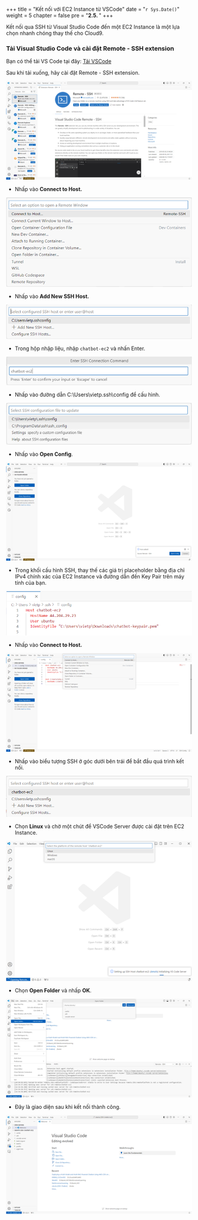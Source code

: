 +++
title = "Kết nối với EC2 Instance từ VSCode"
date = "`r Sys.Date()`"
weight = 5
chapter = false
pre = "<b>2.5. </b>"
+++

Kết nối qua SSH từ Visual Studio Code đến một EC2 Instance là một lựa chọn nhanh chóng thay thế cho Cloud9.

### Tải Visual Studio Code và cài đặt Remote - SSH extension
Bạn có thể tải VS Code tại đây: [Tải VSCode](https://code.visualstudio.com/download)

Sau khi tải xuống, hãy cài đặt Remote - SSH extension.

![ConnectToEC2fromVSCode](/images/2-preparation-steps/5-connecttoec2fromvscode/001-5-connecttoec2fromvscode.png?width=90pc)

- Nhấp vào **Connect to Host.**

![ConnectToEC2fromVSCode](/images/2-preparation-steps/5-connecttoec2fromvscode/002-5-connecttoec2fromvscode.png?width=90pc)

- Nhấp vào **Add New SSH Host.**

![ConnectToEC2fromVSCode](/images/2-preparation-steps/5-connecttoec2fromvscode/003-5-connecttoec2fromvscode.png?width=90pc)

- Trong hộp nhập liệu, nhập `chatbot-ec2` và nhấn Enter.

![ConnectToEC2fromVSCode](/images/2-preparation-steps/5-connecttoec2fromvscode/004-5-connecttoec2fromvscode.png?width=90pc)

- Nhấp vào đường dẫn C:\Users\vietp.ssh\config để cấu hình.

![ConnectToEC2fromVSCode](/images/2-preparation-steps/5-connecttoec2fromvscode/005-5-connecttoec2fromvscode.png?width=90pc)

- Nhấp vào **Open Config**.

![ConnectToEC2fromVSCode](/images/2-preparation-steps/5-connecttoec2fromvscode/006-5-connecttoec2fromvscode.png?width=90pc)

- Trong khối cấu hình SSH, thay thế các giá trị placeholder bằng địa chỉ IPv4 chính xác của EC2 Instance và đường dẫn đến Key Pair trên máy tính của bạn.

![ConnectToEC2fromVSCode](/images/2-preparation-steps/5-connecttoec2fromvscode/007-5-connecttoec2fromvscode.png?width=90pc)

- Nhấp vào **Connect to Host.**

![ConnectToEC2fromVSCode](/images/2-preparation-steps/5-connecttoec2fromvscode/008-5-connecttoec2fromvscode.png?width=90pc)

- Nhấp vào biểu tượng SSH ở góc dưới bên trái để bắt đầu quá trình kết nối.

![ConnectToEC2fromVSCode](/images/2-preparation-steps/5-connecttoec2fromvscode/009-5-connecttoec2fromvscode.png?width=90pc)

- Chọn **Linux** và chờ một chút để VSCode Server được cài đặt trên EC2 Instance.

![ConnectToEC2fromVSCode](/images/2-preparation-steps/5-connecttoec2fromvscode/0010-5-connecttoec2fromvscode.png?width=90pc)

- Chọn **Open Folder** và nhấp **OK**.

![ConnectToEC2fromVSCode](/images/2-preparation-steps/5-connecttoec2fromvscode/0011-5-connecttoec2fromvscode.png?width=90pc)

- Đây là giao diện sau khi kết nối thành công.

![ConnectToEC2fromVSCode](/images/2-preparation-steps/5-connecttoec2fromvscode/0012-5-connecttoec2fromvscode.png?width=90pc)
